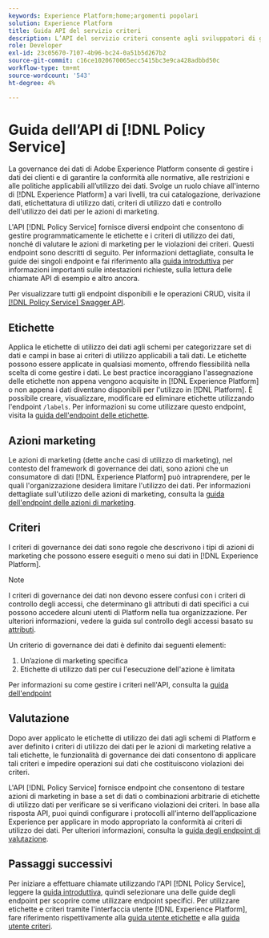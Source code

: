 ```yaml
---
keywords: Experience Platform;home;argomenti popolari
solution: Experience Platform
title: Guida API del servizio criteri
description: L’API del servizio criteri consente agli sviluppatori di gestire le etichette e i criteri di utilizzo dei dati, ad Experience Platform. Segui questa guida per scoprire come eseguire operazioni chiave utilizzando l’API.
role: Developer
exl-id: 23c05670-7107-4b96-bc24-0a51b5d267b2
source-git-commit: c16ce1020670065ecc5415bc3e9ca428adbbd50c
workflow-type: tm+mt
source-wordcount: '543'
ht-degree: 4%

---
```


# Guida dell’API di [!DNL Policy Service]

La governance dei dati di Adobe Experience Platform consente di gestire i dati dei clienti e di garantire la conformità alle normative, alle restrizioni e alle politiche applicabili all’utilizzo dei dati. Svolge un ruolo chiave all&#39;interno di [!DNL Experience Platform] a vari livelli, tra cui catalogazione, derivazione dati, etichettatura di utilizzo dati, criteri di utilizzo dati e controllo dell&#39;utilizzo dei dati per le azioni di marketing.

L&#39;API [!DNL Policy Service] fornisce diversi endpoint che consentono di gestire programmaticamente le etichette e i criteri di utilizzo dei dati, nonché di valutare le azioni di marketing per le violazioni dei criteri. Questi endpoint sono descritti di seguito. Per informazioni dettagliate, consulta le guide dei singoli endpoint e fai riferimento alla [guida introduttiva](./getting-started.md) per informazioni importanti sulle intestazioni richieste, sulla lettura delle chiamate API di esempio e altro ancora.

Per visualizzare tutti gli endpoint disponibili e le operazioni CRUD, visita il [[!DNL Policy Service] Swagger API](https://www.adobe.io/experience-platform-apis/references/policy-service/).

## Etichette

Applica le etichette di utilizzo dei dati agli schemi per categorizzare set di dati e campi in base ai criteri di utilizzo applicabili a tali dati. Le etichette possono essere applicate in qualsiasi momento, offrendo flessibilità nella scelta di come gestire i dati. Le best practice incoraggiano l&#39;assegnazione delle etichette non appena vengono acquisite in [!DNL Experience Platform] o non appena i dati diventano disponibili per l&#39;utilizzo in [!DNL Platform]. È possibile creare, visualizzare, modificare ed eliminare etichette utilizzando l&#39;endpoint `/labels`. Per informazioni su come utilizzare questo endpoint, visita la [guida dell&#39;endpoint delle etichette](./labels.md).

## Azioni marketing

Le azioni di marketing (dette anche casi di utilizzo di marketing), nel contesto del framework di governance dei dati, sono azioni che un consumatore di dati [!DNL Experience Platform] può intraprendere, per le quali l&#39;organizzazione desidera limitare l&#39;utilizzo dei dati. Per informazioni dettagliate sull&#39;utilizzo delle azioni di marketing, consulta la [guida dell&#39;endpoint delle azioni di marketing](./marketing-actions.md).

## Criteri

I criteri di governance dei dati sono regole che descrivono i tipi di azioni di marketing che possono essere eseguiti o meno sui dati in [!DNL Experience Platform].

>[!NOTE]
>
>I criteri di governance dei dati non devono essere confusi con i criteri di controllo degli accessi, che determinano gli attributi di dati specifici a cui possono accedere alcuni utenti di Platform nella tua organizzazione. Per ulteriori informazioni, vedere la guida sul controllo degli accessi basato su [attributi](../../access-control/abac/overview.md).

Un criterio di governance dei dati è definito dai seguenti elementi:

1. Un’azione di marketing specifica
1. Etichette di utilizzo dati per cui l&#39;esecuzione dell&#39;azione è limitata

Per informazioni su come gestire i criteri nell&#39;API, consulta la [guida dell&#39;endpoint ](./policies.md)

## Valutazione

Dopo aver applicato le etichette di utilizzo dei dati agli schemi di Platform e aver definito i criteri di utilizzo dei dati per le azioni di marketing relative a tali etichette, le funzionalità di governance dei dati consentono di applicare tali criteri e impedire operazioni sui dati che costituiscono violazioni dei criteri.

L&#39;API [!DNL Policy Service] fornisce endpoint che consentono di testare azioni di marketing in base a set di dati o combinazioni arbitrarie di etichette di utilizzo dati per verificare se si verificano violazioni dei criteri. In base alla risposta API, puoi quindi configurare i protocolli all’interno dell’applicazione Experience per applicare in modo appropriato la conformità ai criteri di utilizzo dei dati. Per ulteriori informazioni, consulta la [guida degli endpoint di valutazione](./evaluation.md).

## Passaggi successivi

Per iniziare a effettuare chiamate utilizzando l&#39;API [!DNL Policy Service], leggere la [guida introduttiva](./getting-started.md), quindi selezionare una delle guide degli endpoint per scoprire come utilizzare endpoint specifici. Per utilizzare etichette e criteri tramite l&#39;interfaccia utente [!DNL Experience Platform], fare riferimento rispettivamente alla [guida utente etichette](../labels/user-guide.md) e alla [guida utente criteri](../policies/user-guide.md).
